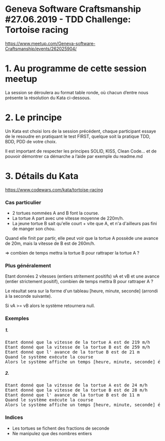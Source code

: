 # Geneva Software Craftsmanship #27.06.2019 - TDD Challenge: Tortoise racing

https://www.meetup.com/Geneva-software-Craftsmanship/events/262025904/

# 1. Au programme de cette session meetup
La session se déroulera au format table ronde, où chacun d’entre nous présente la résolution du Kata ci-dessous.

# 2. Le principe
Un Kata est choisi lors de la session précédent, chaque participant essaye de le resoudre en pratiquant le test FIRST, quelque soit la pratique TDD, BDD, PDD de votre choix. 

Il est important de respecter les principes SOLID, KISS, Clean Code… et de pouvoir démontrer ca démarche a l’aide par exemple du readme.md

# 3. Détails du Kata
https://www.codewars.com/kata/tortoise-racing


### Cas particulier
* 2 tortues nommées A and B font la course. 
* La tortue A part avec une vitesse moyenne de 220m/h. 
* La jeune tortue B sait qu'elle court + vite que A, et n'a d'ailleurs pas fini de manger son chou.

Quand elle finit par partir, elle peut voir que la tortue A possède une avance de 20m, mais la vitesse de B est de 260m/h. 

=> combien de temps mettra la tortue B pour rattraper la tortue A ?

### Plus généralement
Etant données 2 vitesses (entiers stritement positifs) vA et vB et une avance (entier strictement positif), combien de temps mettra B pour rattraper A ?

Le résultat sera sur la forme d'un tableau [heure, minute, seconde] (arrondi à la seconde suivante).

Si vA >= vB alors le système retournera null.

### Exemples

##### 1. 
<pre>
Etant donné que la vitesse de la tortue A est de 219 m/h
Etant donné que la vitesse de la tortue B est de 259 m/h
Etant donné que l' avance de la tortue B est de 21 m
Quand le système exécute la course
Alors le système affiche un temps [heure, minute, seconde] égal à [0, 32, 18]
</pre>
##### 2. 
<pre>
Etant donné que la vitesse de la tortue A est de 24 m/h
Etant donné que la vitesse de la tortue B est de 28 m/h
Etant donné que l' avance de la tortue B est de 11 m
Quand le système exécute la course
Alors le système affiche un temps [heure, minute, seconde] égal à [3, 21, 49]
</pre>


### Indices
* Les tortues se fichent des fractions de seconde
* Ne manipulez que des nombres entiers



